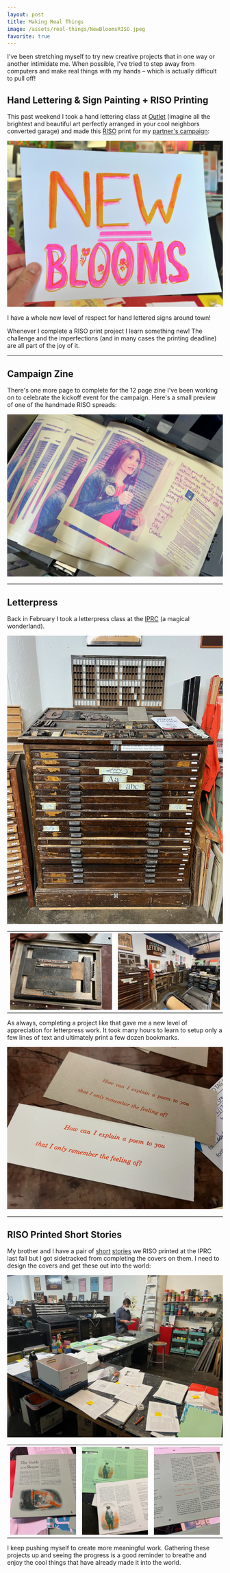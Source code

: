 ```yaml
---
layout: post
title: Making Real Things
image: /assets/real-things/NewBloomsRISO.jpeg
favorite: true
---
```


I've been stretching myself to try new creative projects that in one way or another intimidate me. When possible, I've tried to step away from computers and make real things with my hands – which is actually difficult to pull off!

## Hand Lettering & Sign Painting + RISO Printing
This past weekend I took a hand lettering class at [Outlet](https://www.outletpdx.com) (imagine all the brightest and beautiful art perfectly arranged in your cool neighbors converted garage) and made this [RISO](https://www.stencil.wiki/) print for my [partner's campaign](https://www.lisaforportland.com):

<img src="/assets/real-things/NewBloomsRISO.jpeg"/>

I have a whole new level of respect for hand lettered signs around town!

Whenever I complete a RISO print project I learn something new! The challenge and the imperfections (and in many cases the printing deadline) are all part of the joy of it. 

---

## Campaign Zine
There's one more page to complete for the 12 page zine I've been working on to celebrate the kickoff event for the campaign. Here's a small preview of one of the handmade RISO spreads:

<img src="/assets/real-things/campaignZineRISO.jpeg"/>

---

## Letterpress 
Back in February I took a letterpress class at the [IPRC](https://www.iprc.org/) (a magical wonderland). 

<img src="/assets/real-things/letterpressIPRC.jpeg"/>

<div class="extended-content-container">
  <table>
    <tr>
      <th><img src="/assets/real-things/letterpressSetup.jpeg"/></th>
      <th><img src="/assets/real-things/letterpressStudio.jpeg"/></th>
    </tr>
  </table>
</div>

As always, completing a project like that gave me a new level of appreciation for letterpress work. It took many hours to learn to setup only a few lines of text and ultimately print a few dozen bookmarks.

<img src="/assets/real-things/letterpressBookmark.jpeg"/>

---

## RISO Printed Short Stories
My brother and I have a pair of [short](https://exodus-stories.space/chapters/subversion.html) [stories](https://exodus-stories.space/chapters/TheGuideAndTheSleeper.html) we RISO printed at the IPRC last fall but I got sidetracked from completing the covers on them. I need to design the covers and get these out into the world:

<img src="/assets/real-things/exodusStories-printingIPRC.jpeg"/>

<div class="extended-content-container">
  <table>
    <tr>
      <th><img src="/assets/real-things/exodusStories-guide-RISO.jpeg"/></th>
      <th><img src="/assets/real-things/exodusStories-papers-RISO.jpeg"/></th>
      <th><img src="/assets/real-things/exodusStories-poem-RISO.jpeg"/></th>
    </tr>
  </table>
</div>

I keep pushing myself to create more meaningful work. Gathering these projects up and seeing the progress is a good reminder to breathe and enjoy the cool things that have already made it into the world.